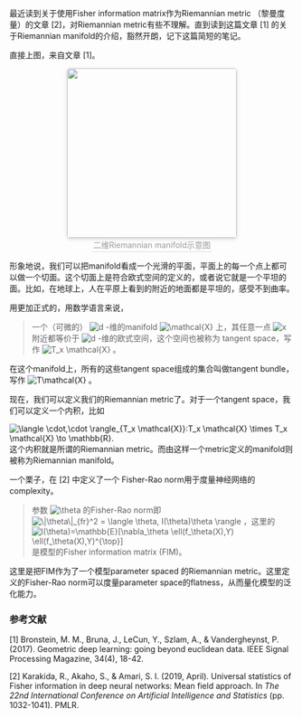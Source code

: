 最近读到关于使用Fisher information matrix作为Riemannian metric （黎曼度量）的文章 [2]，对Riemannian metric有些不理解。直到读到这篇文章 [1] 的关于Riemannian manifold的介绍，豁然开朗，记下这篇简短的笔记。

直接上图，来自文章 [1]。

<center>
    <img style="border-radius: 0.3125em;
    box-shadow: 0 2px 4px 0 rgba(34,36,38,.12),0 2px 10px 0 rgba(34,36,38,.08);" 
    src="C:\Users\zifeng\AppData\Roaming\Typora\typora-user-images\image-20201222231109524.png" width="300">
    <br>
    <div style="color:orange; border-bottom: 1px solid #d9d9d9;
    display: inline-block;
    color: #999;
    padding: 2px;">二维Riemannian manifold示意图</div>
</center>

形象地说，我们可以把manifold看成一个光滑的平面，平面上的每一个点上都可以做一个切面。这个切面上是符合欧式空间的定义的，或者说它就是一个平坦的面。比如，在地球上，人在平原上看到的附近的地面都是平坦的，感受不到曲率。

用更加正式的，用数学语言来说，

> 一个（可微的） <img src="https://www.zhihu.com/equation?tex=d" alt="d" class="ee_img tr_noresize" eeimg="1"> -维的manifold  <img src="https://www.zhihu.com/equation?tex=\mathcal{X}" alt="\mathcal{X}" class="ee_img tr_noresize" eeimg="1">  上，其任意一点 <img src="https://www.zhihu.com/equation?tex=x" alt="x" class="ee_img tr_noresize" eeimg="1"> 附近都等价于 <img src="https://www.zhihu.com/equation?tex=d" alt="d" class="ee_img tr_noresize" eeimg="1"> -维的欧式空间，这个空间也被称为 tangent space，写作 <img src="https://www.zhihu.com/equation?tex=T_x \mathcal{X}" alt="T_x \mathcal{X}" class="ee_img tr_noresize" eeimg="1"> 。

在这个manifold上，所有的这些tangent space组成的集合叫做tangent bundle，写作 <img src="https://www.zhihu.com/equation?tex=T\mathcal{X}" alt="T\mathcal{X}" class="ee_img tr_noresize" eeimg="1"> 。 

现在，我们可以定义我们的Riemannian metric了。对于一个tangent space，我们可以定义一个内积，比如

<img src="https://www.zhihu.com/equation?tex=\langle \cdot,\cdot \rangle_{T_x \mathcal{X}}:T_x \mathcal{X} \times T_x \mathcal{X} \to \mathbb{R}.
" alt="\langle \cdot,\cdot \rangle_{T_x \mathcal{X}}:T_x \mathcal{X} \times T_x \mathcal{X} \to \mathbb{R}.
" class="ee_img tr_noresize" eeimg="1">
这个内积就是所谓的Riemannian metric。而由这样一个metric定义的manifold则被称为Riemannian manifold。

一个栗子，在 [2] 中定义了一个 Fisher-Rao norm用于度量神经网络的complexity。

> 参数 <img src="https://www.zhihu.com/equation?tex=\theta" alt="\theta" class="ee_img tr_noresize" eeimg="1">  的Fisher-Rao norm即  <img src="https://www.zhihu.com/equation?tex=\|\theta\|_{fr}^2 = \langle \theta, I(\theta)\theta \rangle" alt="\|\theta\|_{fr}^2 = \langle \theta, I(\theta)\theta \rangle" class="ee_img tr_noresize" eeimg="1"> ，这里的  <img src="https://www.zhihu.com/equation?tex=I(\theta)=\mathbb{E}[\nabla_\theta \ell(f_\theta(X),Y) \ell(f_\theta(X),Y)^{\top}]" alt="I(\theta)=\mathbb{E}[\nabla_\theta \ell(f_\theta(X),Y) \ell(f_\theta(X),Y)^{\top}]" class="ee_img tr_noresize" eeimg="1">  是模型的Fisher information matrix (FIM)。

这里是把FIM作为了一个模型parameter spaced 的Riemannian metric。这里定义的Fisher-Rao norm可以度量parameter space的flatness，从而量化模型的泛化能力。



### 参考文献

[1] Bronstein, M. M., Bruna, J., LeCun, Y., Szlam, A., & Vandergheynst, P. (2017). Geometric deep learning: going beyond euclidean data. IEEE Signal Processing Magazine, 34(4), 18-42.

[2] Karakida, R., Akaho, S., & Amari, S. I. (2019, April). Universal statistics of Fisher information in deep neural networks: Mean field approach. In *The 22nd International Conference on Artificial Intelligence and Statistics* (pp. 1032-1041). PMLR.

